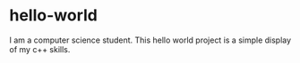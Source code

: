 # hello-world
I am a computer science student. This hello world project is a simple display of my c++ skills.
